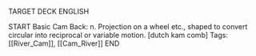 TARGET DECK
ENGLISH

START
Basic
Cam
Back: n. Projection on a wheel etc., shaped to convert circular into reciprocal or variable motion. [dutch kam comb]
Tags: [[River_Cam]], [[Cam_River]]
END
